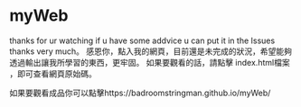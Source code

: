 # myWeb
thanks for ur watching if u have some addvice u can put it in the Issues thanks very much。
感恩你，點入我的網頁，目前還是未完成的狀況，希望能夠透過輸出讓我所學習的東西，更牢固。
如果要觀看的話，請點擊 index.html檔案 ，即可查看網頁原始碼。

如果要觀看成品你可以點擊https://badroomstringman.github.io/myWeb/
